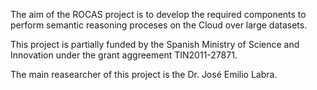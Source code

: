 The aim of the ROCAS project is to develop the required components to perform semantic reasoning proceses on the Cloud over large datasets.

This project is partially funded by the Spanish Ministry of Science and Innovation under the grant aggreement TIN2011-27871.

The main reasearcher of this project is the Dr. José Emilio Labra.